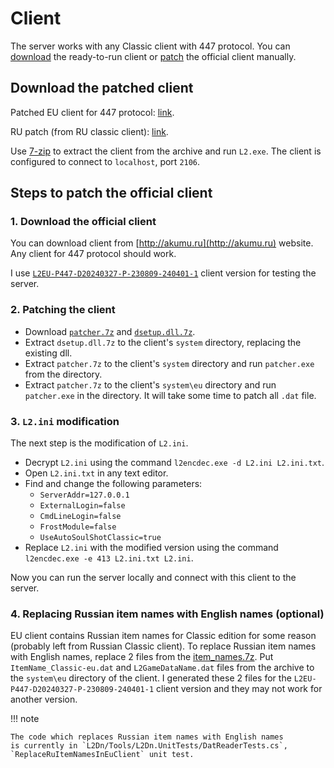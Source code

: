 # Client

The server works with any Classic client with 447 protocol. You can [download](#download-the-patched-client) the ready-to-run client or [patch](#steps-to-patch-the-official-client) the official client manually.


## Download the patched client

Patched EU client for 447 protocol: [link](https://drive.google.com/file/d/1Sv7yYdxNFtj4U-_Zo9TvD5WTrE3wFNh4/view?usp=sharing).

RU patch (from RU classic client): [link](https://drive.google.com/file/d/1LrfIicy1oZLVVl6AJyu_8NCkMvZ47L1P/view?usp=sharing).

Use [7-zip](https://7-zip.org/) to extract the client from the archive and run `L2.exe`. The client is configured to connect to `localhost`, port `2106`.


## Steps to patch the official client

### 1. Download the official client

You can download client from [http://akumu.ru](http://akumu.ru) website. Any client for 447 protocol should work.

I use [`L2EU-P447-D20240327-P-230809-240401-1`](http://akumu.ru/lineage2/L2EU/P447/L2EU-P447-D20240327-P-230809-240401-1/) client version for testing the server.

### 2. Patching the client

- Download [`patcher.7z`](https://drive.google.com/file/d/1cL0Zl2dPKFIDr60VNS759TNmYRVaL4Y7/view?usp=sharing) and [`dsetup.dll.7z`](https://drive.google.com/file/d/1Tg48f7gmkAp1pnUN7EDbnZM81353wW_A/view?usp=sharing).
- Extract `dsetup.dll.7z` to the client's `system` directory, replacing the existing dll.
- Extract `patcher.7z` to the client's `system` directory and run `patcher.exe` from the directory.
- Extract `patcher.7z` to the client's `system\eu` directory and run `patcher.exe` in the directory. It will take some time to patch all `.dat` file.

### 3. `L2.ini` modification

The next step is the modification of `L2.ini`.

- Decrypt `L2.ini` using the command `l2encdec.exe -d L2.ini L2.ini.txt`.
- Open `L2.ini.txt` in any text editor.
- Find and change the following parameters:
  - `ServerAddr=127.0.0.1`
  - `ExternalLogin=false`
  - `CmdLineLogin=false`
  - `FrostModule=false`
  - `UseAutoSoulShotClassic=true`
- Replace `L2.ini` with the modified version using the command `l2encdec.exe -e 413 L2.ini.txt L2.ini`.

Now you can run the server locally and connect with this client to the server.

### 4. Replacing Russian item names with English names (optional)

EU client contains Russian item names for Classic edition for some reason (probably left from Russian Classic client).
To replace Russian item names with English names, replace 2 files from the [item_names.7z](https://drive.google.com/file/d/1F1YlOGZAnfsB3lnhUxEH0eePVspGKOW5/view?usp=sharing).
Put `ItemName_Classic-eu.dat` and `L2GameDataName.dat` files from the archive to the `system\eu` directory of the client.
I generated these 2 files for the `L2EU-P447-D20240327-P-230809-240401-1` client version and they may not work for another version.

!!! note

    The code which replaces Russian item names with English names 
    is currently in `L2Dn/Tools/L2Dn.UnitTests/DatReaderTests.cs`, `ReplaceRuItemNamesInEuClient` unit test.
